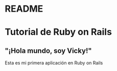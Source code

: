 # README

# Tutorial de Ruby on Rails 

## "¡Hola mundo, soy Vicky!" 

Esta es mi primera aplicación en Ruby on Rails
